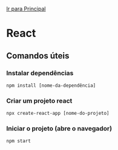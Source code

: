 [Ir para Principal](../readme.md)

# React

## Comandos úteis


### Instalar dependências

`npm install [nome-da-dependência]`

### Criar um projeto react

`npx create-react-app [nome-do-projeto]`

### Iniciar o projeto (abre o navegador)

`npm start`